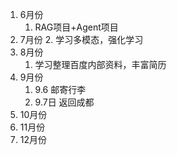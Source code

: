 
1. 6月份
	1. RAG项目+Agent项目
2. 7月份
	2. 学习多模态，强化学习
3. 8月份
	1. 学习整理百度内部资料，丰富简历
4. 9月份
	1. 9.6 邮寄行李
	2. 9.7日 返回成都
5. 10月份
6. 11月份
7. 12月份



